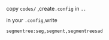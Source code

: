 copy `codes/` ,create`.config` in `..`

in your `.config`,write

```
segmentree:seg,segment,segmentreesad
```
